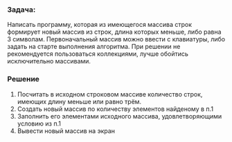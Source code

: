 ### **Задача:**

Написать программу, которая из имеющегося массива строк формирует новый массив из строк, длина которых меньше, либо равна 3 символам. Первоначальный массив можно ввести с клавиатуры, либо задать на старте выполнения алгоритма. При решении не рекомендуется пользоваться коллекциями, лучше обойтись исключительно массивами.

### **Решение**

1. Посчитать в исходном строковом массиве количество строк, имеющих длину меньше или равно трём.
2. Создать новый массив по количеству элементов найденому в п.1
3. Заполнить его элементами исходного массива, удовлетворяющими условию из п.1
4. Вывести новый массив на экран